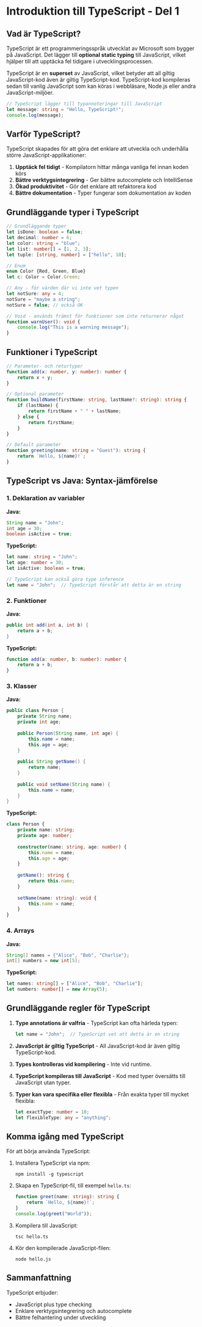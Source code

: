 # Introduktion till TypeScript - Del 1

## Vad är TypeScript?

TypeScript är ett programmeringsspråk utvecklat av Microsoft som bygger på JavaScript. Det lägger till **optional static typing** till JavaScript, vilket hjälper till att upptäcka fel tidigare i utvecklingsprocessen.

TypeScript är en **superset** av JavaScript, vilket betyder att all giltig JavaScript-kod även är giltig TypeScript-kod. TypeScript-kod kompileras sedan till vanlig JavaScript som kan köras i webbläsare, Node.js eller andra JavaScript-miljöer.

```typescript
// TypeScript lägger till typannoteringar till JavaScript
let message: string = "Hello, TypeScript!";
console.log(message);
```

## Varför TypeScript?

TypeScript skapades för att göra det enklare att utveckla och underhålla större JavaScript-applikationer:

1. **Upptäck fel tidigt** - Kompilatorn hittar många vanliga fel innan koden körs
2. **Bättre verktygsintegrering** - Ger bättre autocomplete och IntelliSense
3. **Ökad produktivitet** - Gör det enklare att refaktorera kod
4. **Bättre dokumentation** - Typer fungerar som dokumentation av koden

## Grundläggande typer i TypeScript

```typescript
// Grundläggande typer
let isDone: boolean = false;
let decimal: number = 6;
let color: string = "blue";
let list: number[] = [1, 2, 3];
let tuple: [string, number] = ["hello", 10];

// Enum
enum Color {Red, Green, Blue}
let c: Color = Color.Green;

// Any - för värden där vi inte vet typen
let notSure: any = 4;
notSure = "maybe a string";
notSure = false; // också OK

// Void - används främst för funktioner som inte returnerar något
function warnUser(): void {
    console.log("This is a warning message");
}
```

## Funktioner i TypeScript

```typescript
// Parameter- och returtyper
function add(x: number, y: number): number {
    return x + y;
}

// Optional parameter
function buildName(firstName: string, lastName?: string): string {
    if (lastName) {
        return firstName + " " + lastName;
    } else {
        return firstName;
    }
}

// Default parameter
function greeting(name: string = "Guest"): string {
    return `Hello, ${name}!`;
}
```

## TypeScript vs Java: Syntax-jämförelse

### 1. Deklaration av variabler

**Java:**
```java
String name = "John";
int age = 30;
boolean isActive = true;
```

**TypeScript:**
```typescript
let name: string = "John";
let age: number = 30;
let isActive: boolean = true;

// TypeScript kan också göra type inference
let name = "John";  // TypeScript förstår att detta är en string
```

### 2. Funktioner

**Java:**
```java
public int add(int a, int b) {
    return a + b;
}
```

**TypeScript:**
```typescript
function add(a: number, b: number): number {
    return a + b;
}
```

### 3. Klasser

**Java:**
```java
public class Person {
    private String name;
    private int age;
    
    public Person(String name, int age) {
        this.name = name;
        this.age = age;
    }
    
    public String getName() {
        return name;
    }
    
    public void setName(String name) {
        this.name = name;
    }
}
```

**TypeScript:**
```typescript
class Person {
    private name: string;
    private age: number;
    
    constructor(name: string, age: number) {
        this.name = name;
        this.age = age;
    }
    
    getName(): string {
        return this.name;
    }
    
    setName(name: string): void {
        this.name = name;
    }
}
```

### 4. Arrays

**Java:**
```java
String[] names = {"Alice", "Bob", "Charlie"};
int[] numbers = new int[5];
```

**TypeScript:**
```typescript
let names: string[] = ["Alice", "Bob", "Charlie"];
let numbers: number[] = new Array(5);
```

## Grundläggande regler för TypeScript

1. **Type annotations är valfria** - TypeScript kan ofta härleda typen:
   ```typescript
   let name = "John";  // TypeScript vet att detta är en string
   ```

2. **JavaScript är giltig TypeScript** - All JavaScript-kod är även giltig TypeScript-kod.

3. **Types kontrolleras vid kompilering** - Inte vid runtime.

4. **TypeScript kompileras till JavaScript** - Kod med typer översätts till JavaScript utan typer.

5. **Typer kan vara specifika eller flexibla** - Från exakta typer till mycket flexibla:
   ```typescript
   let exactType: number = 10;
   let flexibleType: any = "anything";
   ```

## Komma igång med TypeScript

För att börja använda TypeScript:

1. Installera TypeScript via npm:
   ```
   npm install -g typescript
   ```

2. Skapa en TypeScript-fil, till exempel `hello.ts`:
   ```typescript
   function greet(name: string): string {
       return `Hello, ${name}!`;
   }
   console.log(greet("World"));
   ```

3. Kompilera till JavaScript:
   ```
   tsc hello.ts
   ```

4. Kör den kompilerade JavaScript-filen:
   ```
   node hello.js
   ```

## Sammanfattning

TypeScript erbjuder:
- JavaScript plus type checking
- Enklare verktygsintegrering och autocomplete
- Bättre felhantering under utveckling
